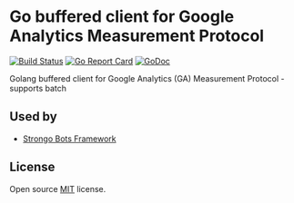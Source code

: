 # Go buffered client for Google Analytics Measurement Protocol

[![Build Status](https://travis-ci.org/strongo/gamp.svg?branch=master)](https://travis-ci.org/strongo/gamp)
[![Go Report Card](https://goreportcard.com/badge/github.com/strongo/gamp)](https://goreportcard.com/report/github.com/strongo/gamp)
[![GoDoc](https://godoc.org/github.com/strongo/gamp?status.svg)](https://godoc.org/github.com/strongo/gamp)

Golang buffered client for Google Analytics (GA) Measurement Protocol - supports batch


## Used by

* <a href="https://github.com/strongo/bots-framework">Strongo Bots Framework</a>

## License
Open source [MIT](LICENSE) license.
